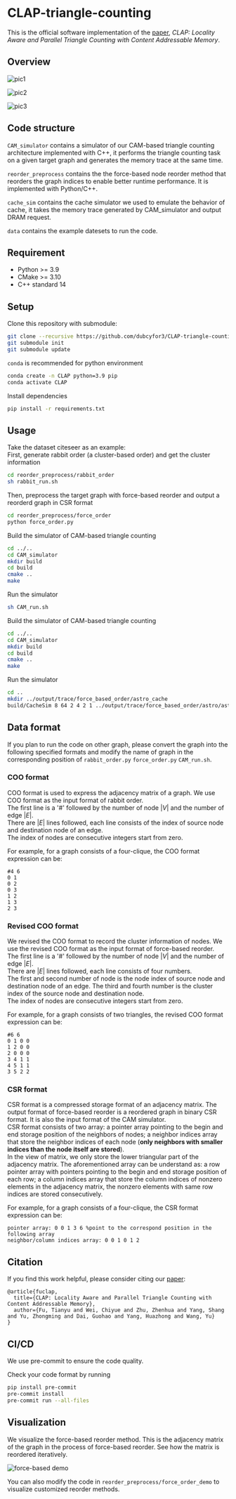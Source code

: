 # CLAP-triangle-counting

This is the official software implementation of the [paper](https://nicsefc.ee.tsinghua.edu.cn/nics_file/pdf/e30cd3d6-8152-4358-aca5-2d289c4ddcbf.pdf), *CLAP: Locality Aware and Parallel Triangle Counting with Content Addressable Memory*.

## Overview

![pic1](https://github.com/thu-nics/CLAP-triangle-counting/blob/main/figure/slides1.gif)

![pic2](https://github.com/thu-nics/CLAP-triangle-counting/blob/main/figure/slides2.gif)

![pic3](https://github.com/thu-nics/CLAP-triangle-counting/blob/main/figure/slides3.png)

## Code structure

`CAM_simulator` contains a simulator of our CAM-based triangle counting architecture implemented with C++, it performs the triangle counting task on a given target graph and generates the memory trace at the same time.  

`reorder_preprocess` contains the the force-based node reorder method that reorders the graph indices to enable better runtime performance. It is implemented with Python/C++.

`cache_sim` contains the cache simulator we used to emulate the behavior of cache, it takes the memory trace generated by CAM_simulator and output DRAM request.

`data` contains the example datesets to run the code.  

## Requirement

- Python >= 3.9
- CMake >= 3.10
- C++ standard 14

## Setup

Clone this repository with submodule:  
```bash
git clone --recursive https://github.com/dubcyfor3/CLAP-triangle-counting.git
git submodule init
git submodule update
```

`conda` is recommended for python environment  
```bash
conda create -n CLAP python=3.9 pip
conda activate CLAP
```

Install dependencies
```bash
pip install -r requirements.txt
```

## Usage

Take the dataset citeseer as an example:  
First, generate rabbit order (a cluster-based order) and get the cluster information
```bash
cd reorder_preprocess/rabbit_order
sh rabbit_run.sh
```


Then, preprocess the target graph with force-based reorder and output a reorderd graph in CSR format  
```bash
cd reorder_preprocess/force_order
python force_order.py
```

Build the simulator of CAM-based triangle counting
```bash
cd ../..
cd CAM_simulator
mkdir build
cd build
cmake ..
make
```

Run the simulator
```bash
sh CAM_run.sh
```

Build the simulator of CAM-based triangle counting
```bash
cd ../..
cd CAM_simulator
mkdir build
cd build
cmake ..
make
```

Run the simulator
```bash
cd ..
mkdir ../output/trace/force_based_order/astro_cache
build/CacheSim 8 64 2 4 2 1 ../output/trace/force_based_order/astro/astro0.trace ../output/trace/force_based_order/astro_cache/astro0.trace
```


## Data format

If you plan to run the code on other graph, please convert the graph into the following specified formats and modify the name of graph in the corresponding position of `rabbit_order.py` `force_order.py` `CAM_run.sh`.

### COO format

COO format is used to express the adjacency matrix of a graph. We use COO format as the input format of rabbit order.  
The first line is a '#' followed by the number of node $|V|$ and the number of edge $|E|$.  
There are $|E|$ lines followed, each line consists of the index of source node and destination node of an edge.  
The index of nodes are consecutive integers start from zero.  

For example, for a graph consists of a four-clique, the COO format expression can be:
```
#4 6
0 1
0 2
0 3
1 2
1 3
2 3
```

### Revised COO format

We revised the COO format to record the cluster information of nodes. We use the revised COO format as the input format of force-based reorder.  
The first line is a '#' followed by the number of node $|V|$ and the number of edge $|E|$.  
There are $|E|$ lines followed, each line consists of four numbers.  
The first and second number of node is the node index of source node and destination node of an edge. The third and fourth number is the cluster index of the source node and destination node.  
The index of nodes are consecutive integers start from zero.  

For example, for a graph consists of two triangles, the revised COO format expression can be:
```
#6 6
0 1 0 0
1 2 0 0
2 0 0 0
3 4 1 1
4 5 1 1
3 5 2 2
```

### CSR format

CSR format is a compressed storage format of an adjacency matrix. The output format of force-based reorder is a reordered graph in binary CSR format. It is also the input format of the CAM simulator.  
CSR format consists of two array: a pointer array pointing to the begin and end storage position of the neighbors of nodes; a neighbor indices array that store the neighbor indices of each node (**only neighbors with smaller indices than the node itself are stored**).  
In the view of matrix, we only store the lower triangular part of the adjacency matrix. The aforementioned array can be understand as: a row pointer array with pointers pointing to the begin and end storage position of each row; a column indices array that store the column indices of nonzero elements in the adjacency matrix, the nonzero elements with same row indices are stored consecutively.

For example, for a graph consists of a four-clique, the CSR format expression can be:
```
pointer array: 0 0 1 3 6 %point to the correspond position in the following array
neighbor/column indices array: 0 0 1 0 1 2
```

## Citation

If you find this work helpful, please consider citing our [paper](https://nicsefc.ee.tsinghua.edu.cn/nics_file/pdf/e30cd3d6-8152-4358-aca5-2d289c4ddcbf.pdf):
```
@article{fuclap,
  title={CLAP: Locality Aware and Parallel Triangle Counting with Content Addressable Memory},
  author={Fu, Tianyu and Wei, Chiyue and Zhu, Zhenhua and Yang, Shang and Yu, Zhongming and Dai, Guohao and Yang, Huazhong and Wang, Yu}
}
```

## CI/CD

We use pre-commit to ensure the code quality.

Check your code format by running

```bash
pip install pre-commit
pre-commit install
pre-commit run --all-files
```

## Visualization

We visualize the force-based reorder method.
This is the adjacency matrix of the graph in the process of force-based reorder. See how the matrix is reordered iteratively.

![force-based demo](https://github.com/thu-nics/CLAP-triangle-counting/blob/main/figure/force_based_reorder_demo.gif)

You can also modify the code in `reorder_preprocess/force_order_demo` to visualize customized reorder methods.
